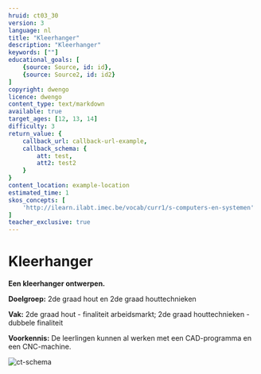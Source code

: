 ```yaml
---
hruid: ct03_30
version: 3
language: nl
title: "Kleerhanger"
description: "Kleerhanger"
keywords: [""]
educational_goals: [
    {source: Source, id: id}, 
    {source: Source2, id: id2}
]
copyright: dwengo
licence: dwengo
content_type: text/markdown
available: true
target_ages: [12, 13, 14]
difficulty: 3
return_value: {
    callback_url: callback-url-example,
    callback_schema: {
        att: test,
        att2: test2
    }
}
content_location: example-location
estimated_time: 1
skos_concepts: [
    'http://ilearn.ilabt.imec.be/vocab/curr1/s-computers-en-systemen'
]
teacher_exclusive: true
---
```

# Kleerhanger 

**Een kleerhanger ontwerpen.**

**Doelgroep:** 2de graad hout en 2de graad houttechnieken

**Vak:** 2de graad hout - finaliteit arbeidsmarkt; 2de graad houttechnieken - dubbele finaliteit

**Voorkennis:** De leerlingen kunnen al werken met een CAD-programma en een CNC-machine.

![ct-schema](@learning-object/m_ct03_2/nl/3)
